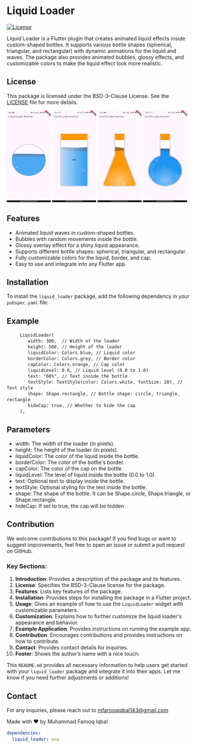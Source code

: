 # Liquid Loader

[![License](https://img.shields.io/badge/License-MIT-blue.svg)](https://opensource.org/licenses/MIT)

Liquid Loader is a Flutter plugin that creates animated liquid effects inside custom-shaped bottles. It supports various bottle shapes (spherical, triangular, and rectangular) with dynamic animations for the liquid and waves. The package also provides animated bubbles, glossy effects, and customizable colors to make the liquid effect look more realistic.

## License

This package is licensed under the BSD-3-Clause License. See the [LICENSE](LICENSE) file for more details.

<img src="https://github.com/mfarooqone/liquid_loader/blob/master/example/assets/circle.gif?raw=true" width="120" height="250" /> <img src="https://github.com/mfarooqone/liquid_loader/blob/master/example/assets/rectangle.gif?raw=true" width="120" height="250" /> <img src="https://github.com/mfarooqone/liquid_loader/blob/master/example/assets/triangle.gif?raw=true" width="120" height="250" /> <img src="https://github.com/mfarooqone/liquid_loader/blob/master/example/assets/spherical.gif?raw=true" width="120" height="250" />


## Features

- Animated liquid waves in custom-shaped bottles.
- Bubbles with random movements inside the bottle.
- Glossy overlay effect for a shiny liquid appearance.
- Supports different bottle shapes: spherical, triangular, and rectangular.
- Fully customizable colors for the liquid, border, and cap.
- Easy to use and integrate into any Flutter app.

## Installation

To install the `liquid_loader` package, add the following dependency in your `pubspec.yaml` file:

## Example

         LiquidLoader(
            width: 300,  // Width of the loader
            height: 500, // Height of the loader
            liquidColor: Colors.blue, // Liquid color
            borderColor: Colors.grey, // Border color
            capColor: Colors.orange, // Cap color
            liquidLevel: 0.6, // Liquid level (0.0 to 1.0)
            text: "60%", // Text inside the bottle
            textStyle: TextStyle(color: Colors.white, fontSize: 20), // Text style
            shape: Shape.rectangle, // Bottle shape: circle, triangle, rectangle
            hideCap: true, // Whether to hide the cap
         ),



## Parameters

- width: The width of the loader (in pixels).
- height: The height of the loader (in pixels).
- liquidColor: The color of the liquid inside the bottle.
- borderColor: The color of the bottle's border.
- capColor: The color of the cap on the bottle.
- liquidLevel: The level of liquid inside the bottle (0.0 to 1.0).
- text: Optional text to display inside the bottle.
- textStyle: Optional styling for the text inside the bottle.
- shape: The shape of the bottle. It can be Shape.circle, Shape.triangle, or Shape.rectangle.
- hideCap: If set to true, the cap will be hidden

## Contribution

We welcome contributions to this package! If you find bugs or want to suggest improvements, feel free to open an issue or submit a pull request on GitHub.

### Key Sections:

1. **Introduction**: Provides a description of the package and its features.
2. **License**: Specifies the BSD-3-Clause license for the package.
3. **Features**: Lists key features of the package.
4. **Installation**: Provides steps for installing the package in a Flutter project.
5. **Usage**: Gives an example of how to use the `LiquidLoader` widget with customizable parameters.
6. **Customization**: Explains how to further customize the liquid loader's appearance and behavior.
7. **Example Application**: Provides instructions on running the example app.
8. **Contribution**: Encourages contributions and provides instructions on how to contribute.
9. **Contact**: Provides contact details for inquiries.
10. **Footer**: Shows the author’s name with a nice touch.

This `README.md` provides all necessary information to help users get started with your `liquid_loader` package and integrate it into their apps. Let me know if you need further adjustments or additions!

## Contact
For any inquiries, please reach out to mfarooqiqbal143@gmail.com

Made with ❤️ by Muhammad Farooq Iqbal

```yaml
dependencies:
  liquid_loader: any
